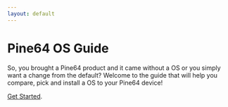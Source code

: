 ```yaml
---
layout: default
---
```


# Pine64 OS Guide

So, you brought a Pine64 product and it came without a OS or you simply want a change from the default?
Welcome to the guide that will help you compare, pick and install a OS to your Pine64 device!


[Get Started](./getting-started.html).
